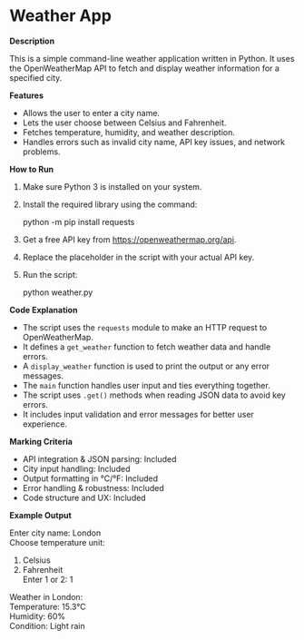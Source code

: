 # Weather App

**Description**

This is a simple command-line weather application written in Python. It uses the OpenWeatherMap API to fetch and display weather information for a specified city.

**Features**

- Allows the user to enter a city name.
- Lets the user choose between Celsius and Fahrenheit.
- Fetches temperature, humidity, and weather description.
- Handles errors such as invalid city name, API key issues, and network problems.

**How to Run**

1. Make sure Python 3 is installed on your system.
2. Install the required library using the command:

   python -m pip install requests

3. Get a free API key from https://openweathermap.org/api.
4. Replace the placeholder in the script with your actual API key.
5. Run the script:

   python weather.py

**Code Explanation**

- The script uses the `requests` module to make an HTTP request to OpenWeatherMap.
- It defines a `get_weather` function to fetch weather data and handle errors.
- A `display_weather` function is used to print the output or any error messages.
- The `main` function handles user input and ties everything together.
- The script uses `.get()` methods when reading JSON data to avoid key errors.
- It includes input validation and error messages for better user experience.

**Marking Criteria**

- API integration & JSON parsing: Included
- City input handling: Included
- Output formatting in °C/°F: Included
- Error handling & robustness: Included
- Code structure and UX: Included

**Example Output**

Enter city name: London  
Choose temperature unit:  
1. Celsius  
2. Fahrenheit  
Enter 1 or 2: 1  

Weather in London:  
Temperature: 15.3°C  
Humidity: 60%  
Condition: Light rain

